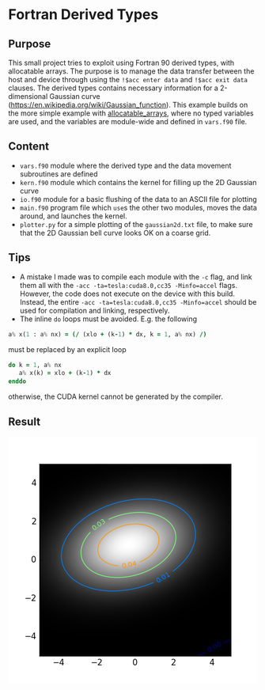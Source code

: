 # Fortran Derived Types

## Purpose
This small project tries to exploit using Fortran 90 derived types, with allocatable arrays. The purpose is to manage the data transfer between the host and device through using the `!$acc enter data` and `!$acc exit data` clauses. The derived types contains necessary information for a 2-dimensional Gaussian curve (https://en.wikipedia.org/wiki/Gaussian_function). This example builds on the more simple example with [allocatable_arrays](https://github.com/moravveji/OpenACC/tree/master/allocatable_arrays), where no typed variables are used, and the variables are module-wide and defined in `vars.f90` file.

## Content
+ `vars.f90` module where the derived type and the data movement subroutines are defined
+ `kern.f90` module which contains the kernel for filling up the 2D Gaussian curve
+ `io.f90` module for a basic flushing of the data to an ASCII file for plotting
+ `main.f90` program file which `use`s the other two modules, moves the data around, and launches the kernel.
+ `plotter.py` for a simple plotting of the `gaussian2d.txt` file, to make sure that the 2D Gaussian bell curve looks OK on a coarse grid.

## Tips
+ A mistake I made was to compile each module with the `-c` flag, and link them all with the `-acc -ta=tesla:cuda8.0,cc35 -Minfo=accel` flags. However, the code does not execute on the device with this build. Instead, the entire `-acc -ta=tesla:cuda8.0,cc35 -Minfo=accel` should be used for compilation and linking, respectively.
+ The inline `do` loops must be avoided. E.g. the following 
```fortran 
a% x(1 : a% nx) = (/ (xlo + (k-1) * dx, k = 1, a% nx) /)
```
must be replaced by an explicit loop

```fortran 
do k = 1, a% nx
   a% x(k) = xlo + (k-1) * dx
enddo 
```
otherwise, the CUDA kernel cannot be generated by the compiler.

## Result
![image](gaussian2d.png)


